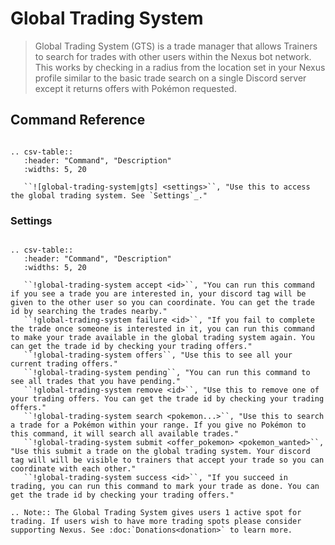 # Global Trading System

> Global Trading System (GTS) is a trade manager that allows Trainers to search for trades with other users within the Nexus bot network. This works by checking in a radius from the location set in your Nexus profile similar to the basic trade search on a single Discord server except it returns offers with Pokémon requested.
>

## Command Reference

```eval_rst

.. csv-table::
   :header: "Command", "Description"
   :widths: 5, 20

   ``![global-trading-system|gts] <settings>``, "Use this to access the global trading system. See `Settings`_."

```

### Settings

```eval_rst

.. csv-table::
   :header: "Command", "Description"
   :widths: 5, 20

   ``!global-trading-system accept <id>``, "You can run this command if you see a trade you are interested in, your discord tag will be given to the other user so you can coordinate. You can get the trade id by searching the trades nearby."
   ``!global-trading-system failure <id>``, "If you fail to complete the trade once someone is interested in it, you can run this command to make your trade available in the global trading system again. You can get the trade id by checking your trading offers."
   ``!global-trading-system offers``, "Use this to see all your current trading offers."
   ``!global-trading-system pending``, "You can run this command to see all trades that you have pending."
   ``!global-trading-system remove <id>``, "Use this to remove one of your trading offers. You can get the trade id by checking your trading offers."
   ``!global-trading-system search <pokemon...>``, "Use this to search a trade for a Pokémon within your range. If you give no Pokémon to this command, it will search all available trades."
   ``!global-trading-system submit <offer_pokemon> <pokemon_wanted>``, "Use this submit a trade on the global trading system. Your discord tag will will be visible to trainers that accept your trade so you can coordinate with each other."
   ``!global-trading-system success <id>``, "If you succeed in trading, you can run this command to mark your trade as done. You can get the trade id by checking your trading offers."

.. Note:: The Global Trading System gives users 1 active spot for trading. If users wish to have more trading spots please consider supporting Nexus. See :doc:`Donations<donation>` to learn more.
   
```